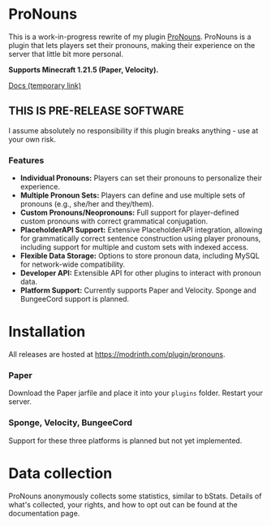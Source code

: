 # ProNouns

This is a work-in-progress rewrite of my plugin [ProNouns](https://github.com/lucypoulton/pronouns).
ProNouns is a plugin that lets players set their pronouns, making their experience on the server that little bit more
personal.

**Supports Minecraft 1.21.5 (Paper, Velocity).**

[Docs (temporary link)](https://lucyydotp.github.io/pronouns3/getting-started.html)

## THIS IS PRE-RELEASE SOFTWARE

I assume absolutely no responsibility if this plugin breaks anything - use at your own risk.

### Features

- **Individual Pronouns:** Players can set their pronouns to personalize their experience.
- **Multiple Pronoun Sets:** Players can define and use multiple sets of pronouns (e.g., she/her and they/them).
- **Custom Pronouns/Neopronouns:** Full support for player-defined custom pronouns with correct grammatical conjugation.
- **PlaceholderAPI Support:** Extensive PlaceholderAPI integration, allowing for grammatically correct sentence construction using player pronouns, including support for multiple and custom sets with indexed access.
- **Flexible Data Storage:** Options to store pronoun data, including MySQL for network-wide compatibility.
- **Developer API:** Extensible API for other plugins to interact with pronoun data.
- **Platform Support:** Currently supports Paper and Velocity. Sponge and BungeeCord support is planned.


# Installation

All releases are hosted at https://modrinth.com/plugin/pronouns.

### Paper

Download the Paper jarfile and place it into your `plugins` folder. Restart your server.

### Sponge, Velocity, BungeeCord

Support for these three platforms is planned but not yet implemented.

# Data collection

ProNouns anonymously collects some statistics, similar to bStats. Details of what's collected, your rights, and how to 
opt out can be found at the documentation page.
